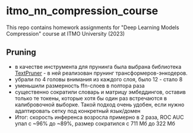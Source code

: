 # itmo_nn_compression_course
This repo contains homework assignments for "Deep Learning Models Compression" course at ITMO University (2023)

## Pruning
- в качестве инструмента для прунинга была выбрана библиотека [TextPruner](https://github.com/airaria/TextPruner) - в ней реализован прунинг трансформеров-энкодеров.
- убрали по 4 головы внимания из каждого слоя, было 12 - стало 8
- уменьшили размерность ffn-слоев в полтора раза
- существенно сократили словарь и матрицу эмбеддингов, оставив только те токены, которые хотя бы один раз встречаются в калибровочной выборке. Такой подход очень удобен, если нужно адаптировать сетку под конкретный язык/домен
- Итог: скорость инференса возросла примерно в 2 раза, ROC AUC упал с ~96% до ~89%, размер сократился с 711 Мб до 322 Мб
